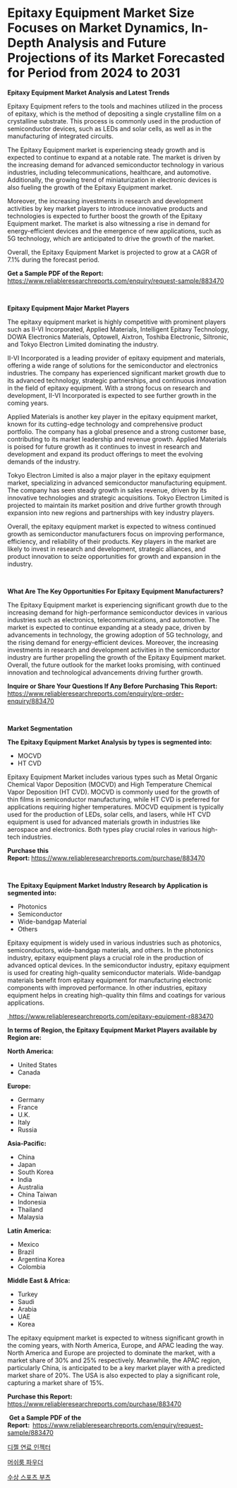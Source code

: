 <p><h1>Epitaxy Equipment Market Size Focuses on Market Dynamics, In-Depth Analysis and Future Projections of its Market Forecasted for Period from 2024 to 2031</h1></p><p><strong>Epitaxy Equipment Market Analysis and Latest Trends</strong></p>
<p><p>Epitaxy Equipment refers to the tools and machines utilized in the process of epitaxy, which is the method of depositing a single crystalline film on a crystalline substrate. This process is commonly used in the production of semiconductor devices, such as LEDs and solar cells, as well as in the manufacturing of integrated circuits.</p><p>The Epitaxy Equipment market is experiencing steady growth and is expected to continue to expand at a notable rate. The market is driven by the increasing demand for advanced semiconductor technology in various industries, including telecommunications, healthcare, and automotive. Additionally, the growing trend of miniaturization in electronic devices is also fueling the growth of the Epitaxy Equipment market.</p><p>Moreover, the increasing investments in research and development activities by key market players to introduce innovative products and technologies is expected to further boost the growth of the Epitaxy Equipment market. The market is also witnessing a rise in demand for energy-efficient devices and the emergence of new applications, such as 5G technology, which are anticipated to drive the growth of the market.</p><p>Overall, the Epitaxy Equipment Market is projected to grow at a CAGR of 7.1% during the forecast period.</p></p>
<p><strong>Get a Sample PDF of the Report:&nbsp;</strong> <a href="https://www.reliableresearchreports.com/enquiry/request-sample/883470">https://www.reliableresearchreports.com/enquiry/request-sample/883470</a></p>
<p>&nbsp;</p>
<p><strong>Epitaxy Equipment Major Market Players</strong></p>
<p><p>The epitaxy equipment market is highly competitive with prominent players such as II-VI Incorporated, Applied Materials, Intelligent Epitaxy Technology, DOWA Electronics Materials, Optowell, Aixtron, Toshiba Electronic, Siltronic, and Tokyo Electron Limited dominating the industry. </p><p>II-VI Incorporated is a leading provider of epitaxy equipment and materials, offering a wide range of solutions for the semiconductor and electronics industries. The company has experienced significant market growth due to its advanced technology, strategic partnerships, and continuous innovation in the field of epitaxy equipment. With a strong focus on research and development, II-VI Incorporated is expected to see further growth in the coming years.</p><p>Applied Materials is another key player in the epitaxy equipment market, known for its cutting-edge technology and comprehensive product portfolio. The company has a global presence and a strong customer base, contributing to its market leadership and revenue growth. Applied Materials is poised for future growth as it continues to invest in research and development and expand its product offerings to meet the evolving demands of the industry.</p><p>Tokyo Electron Limited is also a major player in the epitaxy equipment market, specializing in advanced semiconductor manufacturing equipment. The company has seen steady growth in sales revenue, driven by its innovative technologies and strategic acquisitions. Tokyo Electron Limited is projected to maintain its market position and drive further growth through expansion into new regions and partnerships with key industry players.</p><p>Overall, the epitaxy equipment market is expected to witness continued growth as semiconductor manufacturers focus on improving performance, efficiency, and reliability of their products. Key players in the market are likely to invest in research and development, strategic alliances, and product innovation to seize opportunities for growth and expansion in the industry.</p></p>
<p>&nbsp;</p>
<p><strong>What Are The Key Opportunities For Epitaxy Equipment Manufacturers?</strong></p>
<p><p>The Epitaxy Equipment market is experiencing significant growth due to the increasing demand for high-performance semiconductor devices in various industries such as electronics, telecommunications, and automotive. The market is expected to continue expanding at a steady pace, driven by advancements in technology, the growing adoption of 5G technology, and the rising demand for energy-efficient devices. Moreover, the increasing investments in research and development activities in the semiconductor industry are further propelling the growth of the Epitaxy Equipment market. Overall, the future outlook for the market looks promising, with continued innovation and technological advancements driving further growth.</p></p>
<p><strong>Inquire or Share Your Questions If Any Before Purchasing This Report:</strong> <a href="https://www.reliableresearchreports.com/enquiry/pre-order-enquiry/883470">https://www.reliableresearchreports.com/enquiry/pre-order-enquiry/883470</a></p>
<p>&nbsp;</p>
<p><strong>Market Segmentation</strong></p>
<p><strong>The Epitaxy Equipment Market Analysis by types is segmented into:</strong></p>
<p><ul><li>MOCVD</li><li>HT CVD</li></ul></p>
<p><p>Epitaxy Equipment Market includes various types such as Metal Organic Chemical Vapor Deposition (MOCVD) and High Temperature Chemical Vapor Deposition (HT CVD). MOCVD is commonly used for the growth of thin films in semiconductor manufacturing, while HT CVD is preferred for applications requiring higher temperatures. MOCVD equipment is typically used for the production of LEDs, solar cells, and lasers, while HT CVD equipment is used for advanced materials growth in industries like aerospace and electronics. Both types play crucial roles in various high-tech industries.</p></p>
<p><strong>Purchase this Report:&nbsp;</strong><a href="https://www.reliableresearchreports.com/purchase/883470">https://www.reliableresearchreports.com/purchase/883470</a></p>
<p>&nbsp;</p>
<p><strong>The Epitaxy Equipment Market Industry Research by Application is segmented into:</strong></p>
<p><ul><li>Photonics</li><li>Semiconductor</li><li>Wide-bandgap Material</li><li>Others</li></ul></p>
<p><p>Epitaxy equipment is widely used in various industries such as photonics, semiconductors, wide-bandgap materials, and others. In the photonics industry, epitaxy equipment plays a crucial role in the production of advanced optical devices. In the semiconductor industry, epitaxy equipment is used for creating high-quality semiconductor materials. Wide-bandgap materials benefit from epitaxy equipment for manufacturing electronic components with improved performance. In other industries, epitaxy equipment helps in creating high-quality thin films and coatings for various applications.</p></p>
<p><a href="https://www.reliableresearchreports.com/epitaxy-equipment-r883470">&nbsp;https://www.reliableresearchreports.com/epitaxy-equipment-r883470</a></p>
<p><strong>In terms of Region, the Epitaxy Equipment Market Players available by Region are:</strong></p>
<p>
    <p> <strong> North America: </strong>
        <ul>
            <li>United States</li>
            <li>Canada</li>
        </ul>
        </p> 
    <p> <strong> Europe: </strong>
        <ul>
            <li>Germany</li>
            <li>France</li>
            <li>U.K.</li>
            <li>Italy</li>
            <li>Russia</li>
        </ul>
        </p> 
    <p> <strong> Asia-Pacific: </strong>
        <ul>
            <li>China</li>
            <li>Japan</li>
            <li>South Korea</li>
            <li>India</li>
            <li>Australia</li>
            <li>China Taiwan</li>
            <li>Indonesia</li>
            <li>Thailand</li>
            <li>Malaysia</li>
        </ul>
        </p> 
    <p> <strong> Latin America: </strong>
        <ul>
            <li>Mexico</li>
            <li>Brazil</li>
            <li>Argentina Korea</li>
            <li>Colombia</li>
        </ul>
        </p> 
    <p> <strong> Middle East & Africa: </strong>
        <ul>
            <li>Turkey</li>
            <li>Saudi</li>
            <li>Arabia</li>
            <li>UAE</li>
            <li>Korea</li>
        </ul>
    </p>
    </p>
<p><p>The epitaxy equipment market is expected to witness significant growth in the coming years, with North America, Europe, and APAC leading the way. North America and Europe are projected to dominate the market, with a market share of 30% and 25% respectively. Meanwhile, the APAC region, particularly China, is anticipated to be a key market player with a predicted market share of 20%. The USA is also expected to play a significant role, capturing a market share of 15%.</p></p>
<p><strong>Purchase this Report: </strong><a href="https://www.reliableresearchreports.com/purchase/883470">https://www.reliableresearchreports.com/purchase/883470</a></p>
<p>&nbsp;<strong>Get a Sample PDF of the Report:&nbsp;&nbsp;</strong><a href="https://www.reliableresearchreports.com/enquiry/request-sample/883470">https://www.reliableresearchreports.com/enquiry/request-sample/883470</a></p>
<p><strong></strong></p>
<p><p><a href="https://github.com/laholand/Market-Research-Report-List-3/blob/main/217851831635.md">디젤 연료 인젝터</a></p><p><a href="https://medium.com/@kasandrarempel/%EB%B2%84%EC%84%AF-%EA%B0%80%EB%A3%A8-%EC%8B%9C%EC%9E%A5-%EA%B7%9C%EB%AA%A8-cagr-%EB%8F%99%ED%96%A5-2024-2030-cd681bb15708">머쉬룸 파우더</a></p><p><a href="https://medium.com/@leonidasalazar756/%EC%9B%8C%ED%84%B0%EC%8A%A4%ED%8F%AC%EC%B8%A0-%EB%B6%80%EC%B8%A0-%EC%8B%9C%EC%9E%A5%EC%9D%80-%EC%8B%9C%EC%9E%A5-%EC%A0%90%EC%9C%A0%EC%9C%A8-%EC%8B%9C%EC%9E%A5-%ED%8A%B8%EB%A0%8C%EB%93%9C-%EB%B0%8F-%EC%8B%9C%EC%9E%A5-%EC%84%B1%EC%9E%A5%EC%97%90-%EB%8C%80%ED%95%9C-%EC%A0%95%EB%B3%B4%EB%A5%BC-%EC%A0%9C%EA%B3%B5%ED%95%A9%EB%8B%88%EB%8B%A4-534fcee40d0a">수상 스포츠 부츠</a></p></p>